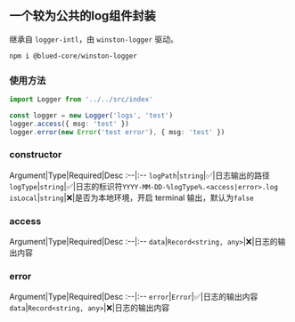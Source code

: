 ## 一个较为公共的log组件封装

继承自 `logger-intl`，由 `winston-logger` 驱动。

```bash
npm i @blued-core/winston-logger
```

### 使用方法

```typescript
import Logger from '../../src/index'

const logger = new Logger('logs', 'test')
logger.access({ msg: 'test' })
logger.error(new Error('test error'), { msg: 'test' })
```

### constructor

Argument|Type|Required|Desc
:--|:--
`logPath`|`string`|✅|日志输出的路径
`logType`|`string`|✅|日志的标识符`YYYY-MM-DD-%logType%.<access|error>.log`
`isLocal`|`string`|❌|是否为本地环境，开启 terminal 输出，默认为`false`

### access

Argument|Type|Required|Desc
:--|:--
`data`|`Record<string, any>`|❌|日志的输出内容

### error

Argument|Type|Required|Desc
:--|:--
`error`|`Error`|✅|日志的输出内容
`data`|`Record<string, any>`|❌|日志的输出内容

